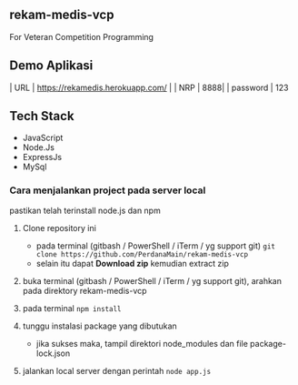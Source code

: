 ## rekam-medis-vcp

For Veteran Competition Programming

## Demo Aplikasi

| URL | https://rekamedis.herokuapp.com/ |
| NRP | 8888|
| password | 123

## Tech Stack

- JavaScript
- Node.Js
- ExpressJs
- MySql

### Cara menjalankan project pada server local

pastikan telah terinstall node.js dan npm

1. Clone repository ini

   - pada terminal (gitbash / PowerShell / iTerm / yg support git) `git clone https://github.com/PerdanaMain/rekam-medis-vcp`
   - selain itu dapat **Download zip** kemudian extract zip

2. buka terminal (gitbash / PowerShell / iTerm / yg support git), arahkan pada direktory rekam-medis-vcp
3. pada terminal `npm install`
4. tunggu instalasi package yang dibutukan

   - jika sukses maka, tampil direktori node_modules dan file package-lock.json

5. jalankan local server dengan perintah `node app.js`
